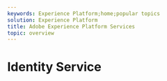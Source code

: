 ```yaml
---
keywords: Experience Platform;home;popular topics
solution: Experience Platform
title: Adobe Experience Platform Services
topic: overview
---
```


# Identity Service